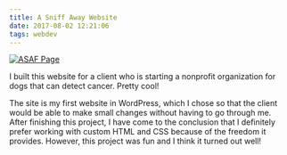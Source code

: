 ```yaml
---
title: A Sniff Away Website
date: 2017-08-02 12:21:06
tags: webdev
---
```


<a href="https://www.asniffaway.org" target="_blank"><img class="portfolio-pics" src="/beans-blog/images/asniffaway-screenshot.png" alt="ASAF Page"></a>

I built this website for a client who is starting a nonprofit organization for dogs that can detect cancer. Pretty cool!

The site is my first website in WordPress, which I chose so that the client would be able to make small changes without having to go through me. After finishing this project, I have come to the conclusion that I definitely prefer working with custom HTML and CSS because of the freedom it provides. However, this project was fun and I think it turned out well!